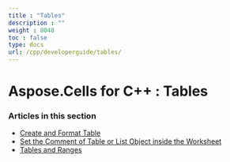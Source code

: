 ```yaml
---
title : "Tables" 
description : "" 
weight : 8048 
toc : false
type: docs
url: /cpp/developerguide/tables/
---
```


# Aspose.Cells for C++ : Tables


### Articles in this section

*    [Create and Format Table](https://docs2.aspose.com/cells/cpp/developerguide/tables/create+and+format+table/)    
*    [Set the Comment of Table or List Object inside the Worksheet](https://docs2.aspose.com/cells/cpp/developerguide/tables/set+the+comment+of+table+or+list+object+inside+the+worksheet/)    
*    [Tables and Ranges](https://docs2.aspose.com/cells/cpp/developerguide/tables/tables+and+ranges/)    

           

